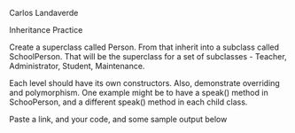 Carlos Landaverde

Inheritance Practice

Create a superclass called Person.  From that inherit into a subclass called SchoolPerson.  That will be the superclass for a set of subclasses - Teacher, Administrator, Student, Maintenance.

Each level should have its own constructors.  Also, demonstrate overriding and polymorphism.  One example might be to have a speak() method in SchooPerson, and a different speak() method in each child class.

Paste a link, and your code, and some sample output below
